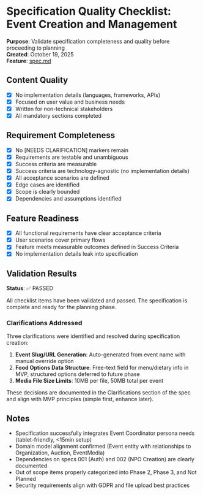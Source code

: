 # Specification Quality Checklist: Event Creation and Management

**Purpose**: Validate specification completeness and quality before proceeding to planning  
**Created**: October 19, 2025  
**Feature**: [spec.md](../spec.md)

## Content Quality

- [x] No implementation details (languages, frameworks, APIs)
- [x] Focused on user value and business needs
- [x] Written for non-technical stakeholders
- [x] All mandatory sections completed

## Requirement Completeness

- [x] No [NEEDS CLARIFICATION] markers remain
- [x] Requirements are testable and unambiguous
- [x] Success criteria are measurable
- [x] Success criteria are technology-agnostic (no implementation details)
- [x] All acceptance scenarios are defined
- [x] Edge cases are identified
- [x] Scope is clearly bounded
- [x] Dependencies and assumptions identified

## Feature Readiness

- [x] All functional requirements have clear acceptance criteria
- [x] User scenarios cover primary flows
- [x] Feature meets measurable outcomes defined in Success Criteria
- [x] No implementation details leak into specification

## Validation Results

**Status**: ✅ PASSED

All checklist items have been validated and passed. The specification is complete and ready for the planning phase.

### Clarifications Addressed

Three clarifications were identified and resolved during specification creation:

1. **Event Slug/URL Generation**: Auto-generated from event name with manual override option
2. **Food Options Data Structure**: Free-text field for menu/dietary info in MVP, structured options deferred to future phase
3. **Media File Size Limits**: 10MB per file, 50MB total per event

These decisions are documented in the Clarifications section of the spec and align with MVP principles (simple first, enhance later).

## Notes

- Specification successfully integrates Event Coordinator persona needs (tablet-friendly, <15min setup)
- Domain model alignment confirmed (Event entity with relationships to Organization, Auction, EventMedia)
- Dependencies on specs 001 (Auth) and 002 (NPO Creation) are clearly documented
- Out of scope items properly categorized into Phase 2, Phase 3, and Not Planned
- Security requirements align with GDPR and file upload best practices

